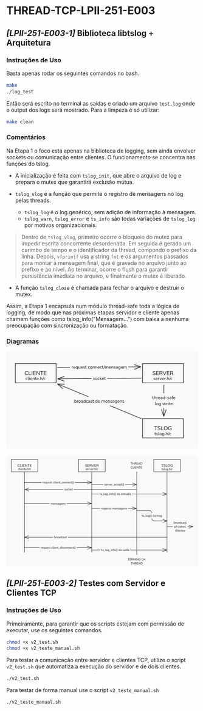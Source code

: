 # THREAD-TCP-LPII-251-E003

## _[LPII-251-E003-1]_ Biblioteca libtslog + Arquitetura

### Instruções de Uso

Basta apenas rodar os seguintes comandos no bash.

```bash
make
./log_test
```

Então será escrito no terminal as saídas e criado um arquivo `test.log` onde o output dos logs será mostrado. Para a limpeza é só utilizar:

```bash
make clean
```

### Comentários

Na Etapa 1 o foco está apenas na biblioteca de logging, sem ainda envolver sockets ou comunicação entre clientes.
O funcionamento se concentra nas funções do tslog.

- A inicialização é feita com `tslog_init`, que abre o arquivo de log e prepara o mutex que garantirá exclusão mútua.

- `tslog_vlog` é a função que permite o registro de mensagens no log pelas threads.
  - `tslog_log` é o log genérico, sem adição de informação à mensagem.
  - `tslog_warn`, `tslog_error` e `ts_info` são todas variações de `tslog_log` por motivos organizacionais.

> Dentro de `tslog_vlog`, primeiro ocorre o bloqueio do mutex para impedir escrita concorrente desordenada. Em seguida é gerado um carimbo de tempo e o identificador da thread, compondo o prefixo da linha. Depois, `vfprintf` usa a string `fmt` e os argumentos passados para montar a mensagem final, que é gravada no arquivo junto ao prefixo e ao nível. Ao terminar, ocorre o flush para garantir persistência imediata no arquivo, e finalmente o mutex é liberado.

- A função `tslog_close` é chamada para fechar o arquivo e destruir o mutex.

Assim, a Etapa 1 encapsula num módulo thread-safe toda a lógica de logging, de modo que nas próximas etapas servidor e cliente apenas chamem funções como tslog_info("Mensagem...") com baixa a nenhuma preocupação com sincronização ou formatação.

### Diagramas

![Diagrama com a estrutura simples de comunicação entre Cliente, Server e Logger](assets/DIAGRAMA-A.png)

![Diagrama mais elaborado das ações entre os três](assets/DIAGRAMA-B.png)

## _[LPII-251-E003-2]_ Testes com Servidor e Clientes TCP

### Instruções de Uso

Primeiramente, para garantir que os scripts estejam com permissão de executar, use os seguintes comandos.

```bash
chmod +x v2_test.sh
chmod +x v2_teste_manual.sh
```

Para testar a comunicação entre servidor e clientes TCP, utilize o script `v2_test.sh` que automatiza a execução do servidor e de dois clientes.

```bash
./v2_test.sh
```

Para testar de forma manual use o script `v2_teste_manual.sh`

```bash
./v2_teste_manual.sh
```

